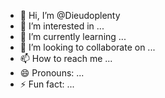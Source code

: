 - 👋 Hi, I’m @Dieudoplenty
- 👀 I’m interested in ...
- 🌱 I’m currently learning ...
- 💞️ I’m looking to collaborate on ...
- 📫 How to reach me ...
- 😄 Pronouns: ...
- ⚡ Fun fact: ...

<!---
Dieudoplenty/Dieudoplenty is a ✨ special ✨ repository because its `README.md` (this file) appears on your GitHub profile.
You can click the Preview link to take a look at your changes.
--->
